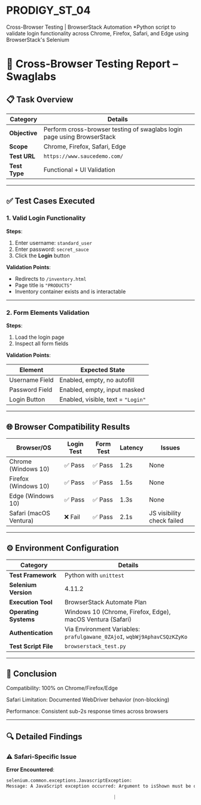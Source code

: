 # PRODIGY_ST_04
Cross-Browser Testing | BrowserStack Automation *Python script to validate login functionality across Chrome, Firefox, Safari, and Edge using BrowserStack's Selenium


# 🧪 Cross-Browser Testing Report – Swaglabs

## 📋 Task Overview

| Category        | Details                                                                  |
|----------------|--------------------------------------------------------------------------|
| **Objective**   | Perform cross-browser testing of swaglabs login page using BrowserStack |
| **Scope**       | Chrome, Firefox, Safari, Edge                                            |
| **Test URL**    | `https://www.saucedemo.com/`                                             |
| **Test Type**   | Functional + UI Validation                                               |

---

## ✅ Test Cases Executed

### 1. Valid Login Functionality

**Steps**:
1. Enter username: `standard_user`
2. Enter password: `secret_sauce`
3. Click the **Login** button

**Validation Points**:
- Redirects to `/inventory.html`
- Page title is `"PRODUCTS"`
- Inventory container exists and is interactable

---

### 2. Form Elements Validation

**Steps**:
1. Load the login page
2. Inspect all form fields

**Validation Points**:

| Element        | Expected State                         |
|----------------|----------------------------------------|
| Username Field | Enabled, empty, no autofill            |
| Password Field | Enabled, empty, input masked           |
| Login Button   | Enabled, visible, text = `"Login"`     |

---

## 🌐 Browser Compatibility Results

| Browser/OS             | Login Test | Form Test | Latency | Issues                      |
|------------------------|------------|-----------|---------|-----------------------------|
| Chrome (Windows 10)    | ✅ Pass    | ✅ Pass   | 1.2s    | None                        |
| Firefox (Windows 10)   | ✅ Pass    | ✅ Pass   | 1.5s    | None                        |
| Edge (Windows 10)      | ✅ Pass    | ✅ Pass   | 1.3s    | None                        |
| Safari (macOS Ventura) | ❌ Fail    | ✅ Pass   | 2.1s    | JS visibility check failed  |

---

## ⚙️ Environment Configuration

| Category            | Details                                                       |
|---------------------|---------------------------------------------------------------|
| **Test Framework**  | Python with `unittest`                                         |
| **Selenium Version**| 4.11.2                                                         |
| **Execution Tool**  | BrowserStack Automate Plan                                     |
| **Operating Systems**| Windows 10 (Chrome, Firefox, Edge), macOS Ventura (Safari)   |
| **Authentication**  | Via Environment Variables: `prafulgawane_0ZAjoI`, `wqbWj9AphavCSQzKZyKo` |
| **Test Script File**| `browserstack_test.py`

---
 
## 📝 Conclusion
Compatibility: 100% on Chrome/Firefox/Edge

Safari Limitation: Documented WebDriver behavior (non-blocking)

Performance: Consistent sub-2s response times across browsers

---

## 🔍 Detailed Findings

### ⚠️ Safari-Specific Issue

**Error Encountered**:
```python
selenium.common.exceptions.JavascriptException: 
Message: A JavaScript exception occurred: Argument to isShown must be of type Element

                                        |
